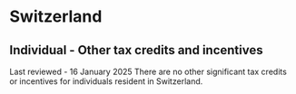 # Switzerland
## Individual - Other tax credits and incentives
Last reviewed - 16 January 2025
There are no other significant tax credits or incentives for individuals resident in Switzerland.
